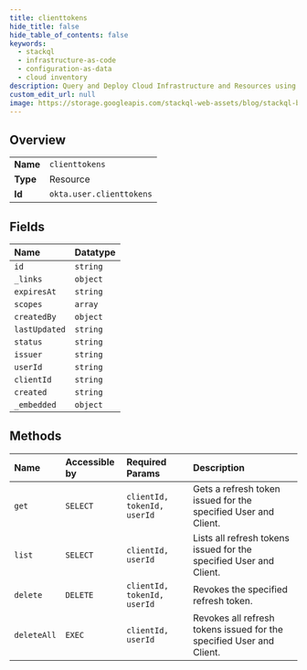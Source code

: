 ```yaml
---
title: clienttokens
hide_title: false
hide_table_of_contents: false
keywords:
  - stackql
  - infrastructure-as-code
  - configuration-as-data
  - cloud inventory
description: Query and Deploy Cloud Infrastructure and Resources using SQL
custom_edit_url: null
image: https://storage.googleapis.com/stackql-web-assets/blog/stackql-blog-post-featured-image.png
---
```

  
    

## Overview
<table><tbody>
<tr><td><b>Name</b></td><td><code>clienttokens</code></td></tr>
<tr><td><b>Type</b></td><td>Resource</td></tr>
<tr><td><b>Id</b></td><td><code>okta.user.clienttokens</code></td></tr>
</tbody></table>

## Fields
| Name | Datatype |
|:-----|:---------|
| `id` | `string` |
| `_links` | `object` |
| `expiresAt` | `string` |
| `scopes` | `array` |
| `createdBy` | `object` |
| `lastUpdated` | `string` |
| `status` | `string` |
| `issuer` | `string` |
| `userId` | `string` |
| `clientId` | `string` |
| `created` | `string` |
| `_embedded` | `object` |
## Methods
| Name | Accessible by | Required Params | Description |
|:-----|:--------------|:----------------|:------------|
| `get` | `SELECT` | `clientId, tokenId, userId` | Gets a refresh token issued for the specified User and Client. |
| `list` | `SELECT` | `clientId, userId` | Lists all refresh tokens issued for the specified User and Client. |
| `delete` | `DELETE` | `clientId, tokenId, userId` | Revokes the specified refresh token. |
| `deleteAll` | `EXEC` | `clientId, userId` | Revokes all refresh tokens issued for the specified User and Client. |
